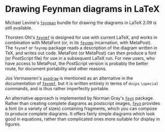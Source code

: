 # Drawing Feynman diagrams in LaTeX

Michael Levine's [`feynman`](http://ctan.org/pkg/feynman) bundle for drawing the diagrams in
LaTeX 2.09 is still available.

Thorsten Ohl's [`feynmf`](http://ctan.org/pkg/feynmf) is designed for use with current
LaTeX, and works in
combination with MetaFont (or, in its [`feynmp`](http://ctan.org/pkg/feynmp) incarnation, with
MetaPost).  The `feynmf` or
`feynmp` package reads a description of the diagram written
in TeX, and writes out code.  MetaFont (or MetaPost) can then produce a
font (or PostScript file) for use in a subsequent LaTeX run.  For
new users, who have access to MetaPost, the PostScript version is
probably the better route, for document portability and other reasons.

Jos Vermaseren's [`axodraw`](http://ctan.org/pkg/axodraw) is mentioned as an alternative in
the documentation of [`feynmf`](http://ctan.org/pkg/feynmf), but it is written entirely in
terms of `dvips` `\special` commands, and is thus rather
imperfectly portable.

An alternative approach is implemented by Norman Gray's [`feyn`](http://ctan.org/pkg/feyn)
package.  Rather than creating complete diagrams as postscript images,
[`feyn`](http://ctan.org/pkg/feyn) provides a font (in a variety of sizes) containing
fragments, which you can compose to produce complete diagrams.  It
offers fairly simple diagrams which look good in equations, rather
than complicated ones more suitable for display in figures.

